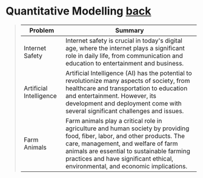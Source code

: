 # Quantitative Modelling [back](https://tvoozmagnificent.github.io/NonTrivial/nontrivial.html)

> | Problem                 | Summary                                                                                                                                                                                                                                                                                          |
> |-------------------------|--------------------------------------------------------------------------------------------------------------------------------------------------------------------------------------------------------------------------------------------------------------------------------------------------|
> | Internet Safety         | Internet safety is crucial in today's digital age, where the internet plays a significant role in daily life, from communication and education to entertainment and business.                                                                                                                    |
> | Artificial Intelligence | Artificial Intelligence (AI) has the potential to revolutionize many aspects of society, from healthcare and transportation to education and entertainment. However, its development and deployment come with several significant challenges and issues.                                         |
> | Farm Animals            | Farm animals play a critical role in agriculture and human society by providing food, fiber, labor, and other products. The care, management, and welfare of farm animals are essential to sustainable farming practices and have significant ethical, environmental, and economic implications. |


